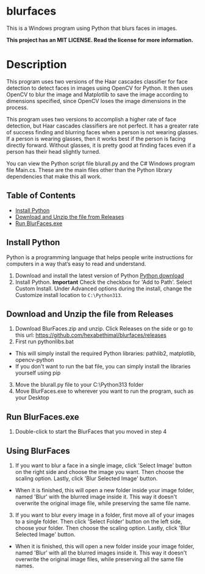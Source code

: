 # blurfaces
This is a Windows program using Python that blurs faces in images. 

**This project has an MIT LICENSE. Read the license for more information.**

# Description
This program uses two versions of the Haar cascades classifier for face detection to detect faces in images using OpenCV for Python. It then uses OpenCV to blur the image and Matplotlib to save the image according to dimensions specified, since OpenCV loses the image dimensions in the process.

This program uses two versions to accomplish a higher rate of face detection, but Haar cascades classifiers are not perfect. It has a greater rate of success finding and blurring faces when a person is not wearing glasses. If a person is wearing glasses, then it works best if the person is facing directly forward. Without glasses, it is pretty good at finding faces even if a person has their head slightly turned.

You can view the Python script file blurall.py and the C# Windows program file Main.cs. These are the main files other than the Python library dependencies that make this all work.

## Table of Contents
- [Install Python](https://github.com/hexabethimal/blurfaces/#install-python)
- [Download and Unzip the file from Releases](https://github.com/hexabethimal/blurfaces/#Download-and-Unzip-the-file-from-Releases)
- [Run BlurFaces.exe](https://github.com/hexabethimal/blurfaces/#run-blurfaces.exe)

## Install Python
Python is a programming language that helps people write instructions for computers in a way that’s easy to read and understand.
1. Download and install the latest version of Python [Python download](https://www.python.org/downloads/)
2. Install Python. **Important** Check the checkbox for 'Add to Path'. Select Custom Install. Under Advanced options during the install, change the Customize install location to `C:\Python313`.

## Download and Unzip the file from Releases
1. Download BlurFaces.zip and unzip. Click Releases on the side or go to this url: https://github.com/hexabethimal/blurfaces/releases
2. First run pythonlibs.bat
  - This will simply install the required Python libraries: pathlib2, matplotlib, opencv-python
  - If you don't want to run the bat file, you can simply install the libraries yourself using pip
3. Move the blurall.py file to your C:\Python313 folder
4. Move BlurFaces.exe to wherever you want to run the program, such as your Desktop

## Run BlurFaces.exe
1. Double-click to start the BlurFaces that you moved in step 4

## Using BlurFaces
1. If you want to blur a face in a single image, click 'Select Image' button on the right side and choose the image you want. Then choose the scaling option. Lastly, click 'Blur Selected Image' button.
  - When it is finished, this will open a new folder inside your image folder, named 'Blur' with the blurred image inside it. This way it doesn't overwrite the original image file, while preserving the same file name.
3. If you want to blur every image in a folder, first move all of your images to a single folder. Then click 'Select Folder' button on the left side, choose your folder. Then choose the scaling option. Lastly, click 'Blur Selected Image' button.
  - When it is finished, this will open a new folder inside your image folder, named 'Blur' with all the blurred images inside it. This way it doesn't overwrite the original image files, while preserving all the same file names.
